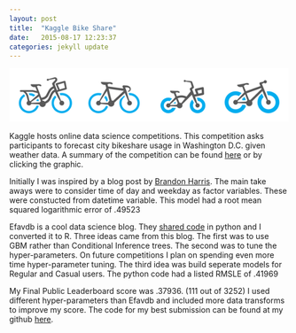 ```yaml
---
layout: post
title:  "Kaggle Bike Share"
date:   2015-08-17 12:23:37
categories: jekyll update
---
```



<a href="https://www.kaggle.com/c/bike-sharing-demand" rel="Bikes Graphic">![alt tag](/Png/Kaggle-Bike-Share.png)</a>


Kaggle hosts online data science competitions.  This competition asks participants to forecast city bikeshare usage in Washington D.C. given weather data. A summary of the competition can be found [here](https://www.kaggle.com/c/bike-sharing-demand) or by clicking the graphic.

Initially I was inspired by a blog post by [Brandon Harris](http://brandonharris.io/kaggle-bike-sharing/).
The main take aways were to consider time of day and weekday as factor variables.  These were constucted from datetime variable.
This model had a root mean squared logarithmic error of .49523

Efavdb is a cool data science blog.  They [shared code](http://efavdb.com/bike-share-forecasting/) in python and I converted it to R.  Three ideas came from this blog.  The first was to use GBM rather than Conditional Inference trees.  The second was to tune the hyper-parameters.  On future competitions I plan on spending even more time hyper-parameter tuning. The third idea was build seperate models for Regular and Casual users.
The python code had a listed RMSLE of .41969

My Final Public Leaderboard score was .37936. (111 out of 3252)
I used different hyper-parameters than Efavdb and included more data transforms to improve my score.  The code for my best submission can be found at my github [here](https://github.com/frutoper/KaggleBikeShare).